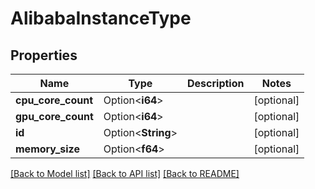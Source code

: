 # AlibabaInstanceType

## Properties

Name | Type | Description | Notes
------------ | ------------- | ------------- | -------------
**cpu_core_count** | Option<**i64**> |  | [optional]
**gpu_core_count** | Option<**i64**> |  | [optional]
**id** | Option<**String**> |  | [optional]
**memory_size** | Option<**f64**> |  | [optional]

[[Back to Model list]](../README.md#documentation-for-models) [[Back to API list]](../README.md#documentation-for-api-endpoints) [[Back to README]](../README.md)


